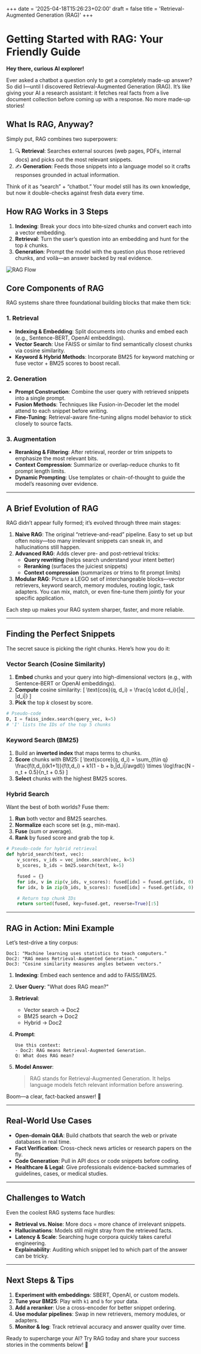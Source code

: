 +++
 date = '2025-04-18T15:26:23+02:00'
 draft = false
 title = 'Retrieval-Augmented Generation (RAG)'
+++

# Getting Started with RAG: Your Friendly Guide

**Hey there, curious AI explorer!**

Ever asked a chatbot a question only to get a completely made-up answer? So did I—until I discovered Retrieval-Augmented Generation (RAG). It’s like giving your AI a research assistant: it fetches real facts from a live document collection before coming up with a response. No more made-up stories!



## What Is RAG, Anyway?

Simply put, RAG combines two superpowers:

1. 🔍 **Retrieval**: Searches external sources (web pages, PDFs, internal docs) and picks out the most relevant snippets.  
2. ✍️ **Generation**: Feeds those snippets into a language model so it crafts responses grounded in actual information.

Think of it as “search” + “chatbot.” Your model still has its own knowledge, but now it double-checks against fresh data every time.



## How RAG Works in 3 Steps

1. **Indexing**: Break your docs into bite‑sized chunks and convert each into a vector embedding.  
2. **Retrieval**: Turn the user’s question into an embedding and hunt for the top *k* chunks.
3. **Generation**: Prompt the model with the question plus those retrieved chunks, and voilà—an answer backed by real evidence.

![RAG Flow](/Post2/RAG_Flow.excalidraw.svg)
<!--{{< svg "/images/post2/RAG_Flow.excalidraw.svg" >}} -->
<!-- <img src="/images/RAG_Flow.excalidraw.jpg"> -->
## Core Components of RAG

RAG systems share three foundational building blocks that make them tick:

### 1. Retrieval
- **Indexing & Embedding**: Split documents into chunks and embed each (e.g., Sentence-BERT, OpenAI embeddings).
- **Vector Search**: Use FAISS or similar to find semantically closest chunks via cosine similarity.
- **Keyword & Hybrid Methods**: Incorporate BM25 for keyword matching or fuse vector + BM25 scores to boost recall.

### 2. Generation
- **Prompt Construction**: Combine the user query with retrieved snippets into a single prompt.
- **Fusion Methods**: Techniques like Fusion-in-Decoder let the model attend to each snippet before writing.
- **Fine-Tuning**: Retrieval-aware fine-tuning aligns model behavior to stick closely to source facts.

### 3. Augmentation
- **Reranking & Filtering**: After retrieval, reorder or trim snippets to emphasize the most relevant bits.
- **Context Compression**: Summarize or overlap-reduce chunks to fit prompt length limits.
- **Dynamic Prompting**: Use templates or chain-of-thought to guide the model’s reasoning over evidence.

---

## A Brief Evolution of RAG

RAG didn’t appear fully formed; it’s evolved through three main stages:

1. **Naive RAG**: The original “retrieve-and-read” pipeline. Easy to set up but often noisy—too many irrelevant snippets can sneak in, and hallucinations still happen.  
2. **Advanced RAG**: Adds clever pre- and post-retrieval tricks:
   - **Query rewriting** (helps search understand your intent better)  
   - **Reranking** (surfaces the juiciest snippets)  
   - **Context compression** (summarizes or trims to fit prompt limits)  
3. **Modular RAG**: Picture a LEGO set of interchangeable blocks—vector retrievers, keyword search, memory modules, routing logic, task adapters. You can mix, match, or even fine-tune them jointly for your specific application.

Each step up makes your RAG system sharper, faster, and more reliable.

---

## Finding the Perfect Snippets

The secret sauce is picking the right chunks. Here’s how you do it:

### Vector Search (Cosine Similarity)
1. **Embed** chunks and your query into high-dimensional vectors (e.g., with Sentence‑BERT or OpenAI embeddings).  
2. **Compute** cosine similarity:
   \[
     \text{cos}(q, d_i) = \frac{q \cdot d_i}{\|q\| \, \|d_i\|}
   \]
3. **Pick** the top *k* closest by score.

```python
# Pseudo-code
D, I = faiss_index.search(query_vec, k=5)
# 'I' lists the IDs of the top 5 chunks
```

### Keyword Search (BM25)
1. Build an **inverted index** that maps terms to chunks.  
2. **Score** chunks with BM25:
   \[
     \text{score}(q, d_i) = \sum_{t\in q} \frac{f(t,d_i)(k1+1)}{f(t,d_i) + k1(1 - b + b\,|d_i|/avgdl)} \times \log\frac{N - n_t + 0.5}{n_t + 0.5}
   \]
3. **Select** chunks with the highest BM25 scores.

### Hybrid Search
Want the best of both worlds? Fuse them:

1. **Run** both vector and BM25 searches.  
2. **Normalize** each score set (e.g., min-max).  
3. **Fuse** (sum or average).  
4. **Rank** by fused score and grab the top *k*.

```python
# Pseudo-code for hybrid retrieval
def hybrid_search(text, vec):
    v_scores, v_ids = vec_index.search(vec, k=5)
    b_scores, b_ids = bm25.search(text, k=5)

    fused = {}
    for idx, v in zip(v_ids, v_scores): fused[idx] = fused.get(idx, 0) + normalize(v)
    for idx, b in zip(b_ids, b_scores): fused[idx] = fused.get(idx, 0) + normalize(b)

    # Return top chunk IDs
    return sorted(fused, key=fused.get, reverse=True)[:5]
```

---

## RAG in Action: Mini Example

Let’s test-drive a tiny corpus:

```text
Doc1: "Machine learning uses statistics to teach computers."  
Doc2: "RAG means Retrieval-Augmented Generation."  
Doc3: "Cosine similarity measures angles between vectors."  
```  

1. **Indexing**: Embed each sentence and add to FAISS/BM25.  
2. **User Query**: "What does RAG mean?"  
3. **Retrieval**:
   - Vector search → Doc2  
   - BM25 search → Doc2  
   - Hybrid → Doc2  
4. **Prompt**:

   ```text
   Use this context:
   - Doc2: RAG means Retrieval-Augmented Generation.
   Q: What does RAG mean?
   ```  
5. **Model Answer**:
   > RAG stands for Retrieval-Augmented Generation. It helps language models fetch relevant information before answering.

Boom—a clear, fact-backed answer! 🎉

---

## Real-World Use Cases

- **Open-domain Q&A**: Build chatbots that search the web or private databases in real time.  
- **Fact Verification**: Cross-check news articles or research papers on the fly.  
- **Code Generation**: Pull in API docs or code snippets before coding.  
- **Healthcare & Legal**: Give professionals evidence-backed summaries of guidelines, cases, or medical studies.

---

## Challenges to Watch

Even the coolest RAG systems face hurdles:

- **Retrieval vs. Noise**: More docs = more chance of irrelevant snippets.  
- **Hallucinations**: Models still might stray from the retrieved facts.  
- **Latency & Scale**: Searching huge corpora quickly takes careful engineering.  
- **Explainability**: Auditing which snippet led to which part of the answer can be tricky.

---

## Next Steps & Tips

1. **Experiment with embeddings**: SBERT, OpenAI, or custom models.  
2. **Tune your BM25**: Play with `k1` and `b` for your data.  
3. **Add a reranker**: Use a cross-encoder for better snippet ordering.  
4. **Use modular pipelines**: Swap in new retrievers, memory modules, or adapters.  
5. **Monitor & log**: Track retrieval accuracy and answer quality over time.

Ready to supercharge your AI? Try RAG today and share your success stories in the comments below! 🚀

